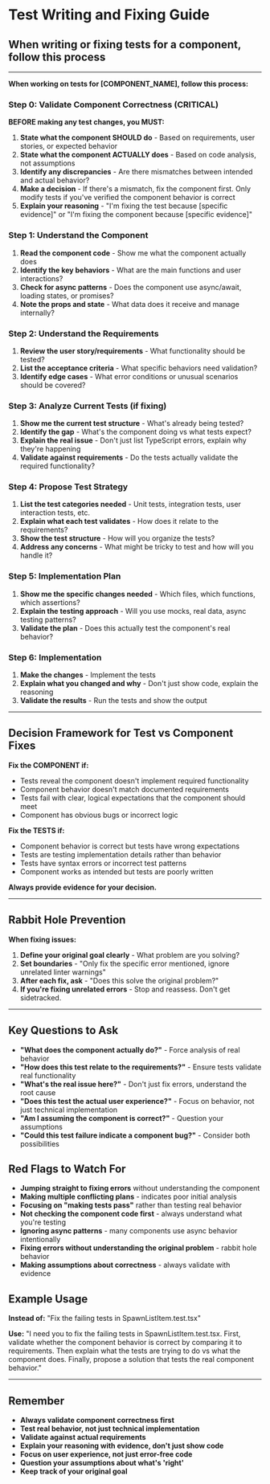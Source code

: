 # Test Writing and Fixing Guide

## When writing or fixing tests for a component, follow this process

---

**When working on tests for [COMPONENT_NAME], follow this process:**

### Step 0: Validate Component Correctness (CRITICAL)

**BEFORE making any test changes, you MUST:**

1. **State what the component SHOULD do** - Based on requirements, user stories, or expected behavior
2. **State what the component ACTUALLY does** - Based on code analysis, not assumptions
3. **Identify any discrepancies** - Are there mismatches between intended and actual behavior?
4. **Make a decision** - If there's a mismatch, fix the component first. Only modify tests if you've verified the component behavior is correct
5. **Explain your reasoning** - "I'm fixing the test because [specific evidence]" or "I'm fixing the component because [specific evidence]"

### Step 1: Understand the Component

1. **Read the component code** - Show me what the component actually does
2. **Identify the key behaviors** - What are the main functions and user interactions?
3. **Check for async patterns** - Does the component use async/await, loading states, or promises?
4. **Note the props and state** - What data does it receive and manage internally?

### Step 2: Understand the Requirements

1. **Review the user story/requirements** - What functionality should be tested?
2. **List the acceptance criteria** - What specific behaviors need validation?
3. **Identify edge cases** - What error conditions or unusual scenarios should be covered?

### Step 3: Analyze Current Tests (if fixing)

1. **Show me the current test structure** - What's already being tested?
2. **Identify the gap** - What's the component doing vs what tests expect?
3. **Explain the real issue** - Don't just list TypeScript errors, explain why they're happening
4. **Validate against requirements** - Do the tests actually validate the required functionality?

### Step 4: Propose Test Strategy

1. **List the test categories needed** - Unit tests, integration tests, user interaction tests, etc.
2. **Explain what each test validates** - How does it relate to the requirements?
3. **Show the test structure** - How will you organize the tests?
4. **Address any concerns** - What might be tricky to test and how will you handle it?

### Step 5: Implementation Plan

1. **Show me the specific changes needed** - Which files, which functions, which assertions?
2. **Explain the testing approach** - Will you use mocks, real data, async testing patterns?
3. **Validate the plan** - Does this actually test the component's real behavior?

### Step 6: Implementation

1. **Make the changes** - Implement the tests
2. **Explain what you changed and why** - Don't just show code, explain the reasoning
3. **Validate the results** - Run the tests and show the output

---

## Decision Framework for Test vs Component Fixes

**Fix the COMPONENT if:**

- Tests reveal the component doesn't implement required functionality
- Component behavior doesn't match documented requirements
- Tests fail with clear, logical expectations that the component should meet
- Component has obvious bugs or incorrect logic

**Fix the TESTS if:**

- Component behavior is correct but tests have wrong expectations
- Tests are testing implementation details rather than behavior
- Tests have syntax errors or incorrect test patterns
- Component works as intended but tests are poorly written

**Always provide evidence for your decision.**

---

## Rabbit Hole Prevention

**When fixing issues:**

1. **Define your original goal clearly** - What problem are you solving?
2. **Set boundaries** - "Only fix the specific error mentioned, ignore unrelated linter warnings"
3. **After each fix, ask** - "Does this solve the original problem?"
4. **If you're fixing unrelated errors** - Stop and reassess. Don't get sidetracked.

---

## Key Questions to Ask

- **"What does the component actually do?"** - Force analysis of real behavior
- **"How does this test relate to the requirements?"** - Ensure tests validate real functionality
- **"What's the real issue here?"** - Don't just fix errors, understand the root cause
- **"Does this test the actual user experience?"** - Focus on behavior, not just technical implementation
- **"Am I assuming the component is correct?"** - Question your assumptions
- **"Could this test failure indicate a component bug?"** - Consider both possibilities

## Red Flags to Watch For

- **Jumping straight to fixing errors** without understanding the component
- **Making multiple conflicting plans** - indicates poor initial analysis
- **Focusing on "making tests pass"** rather than testing real behavior
- **Not checking the component code first** - always understand what you're testing
- **Ignoring async patterns** - many components use async behavior intentionally
- **Fixing errors without understanding the original problem** - rabbit hole behavior
- **Making assumptions about correctness** - always validate with evidence

## Example Usage

**Instead of:** "Fix the failing tests in SpawnListItem.test.tsx"

**Use:** "I need you to fix the failing tests in SpawnListItem.test.tsx. First, validate whether the component behavior is correct by comparing it to requirements. Then explain what the tests are trying to do vs what the component does. Finally, propose a solution that tests the real component behavior."

---

## Remember

- **Always validate component correctness first**
- **Test real behavior, not just technical implementation**
- **Validate against actual requirements**
- **Explain your reasoning with evidence, don't just show code**
- **Focus on user experience, not just error-free code**
- **Question your assumptions about what's 'right'**
- **Keep track of your original goal**
